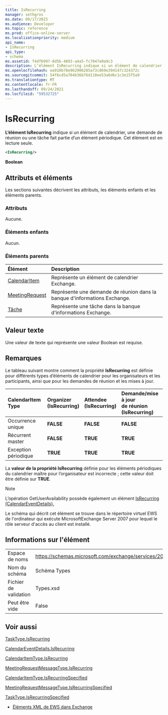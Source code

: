 ```yaml
---
title: IsRecurring
manager: sethgros
ms.date: 09/17/2015
ms.audience: Developer
ms.topic: reference
ms.prod: office-online-server
ms.localizationpriority: medium
api_name:
- IsRecurring
api_type:
- schema
ms.assetid: f4df6997-8d5b-4893-a4a5-fc7047e0a9c3
description: L’élément IsRecurring indique si un élément de calendrier, une demande de réunion ou une tâche fait partie d’un élément périodique. Cet élément est en lecture seule.
ms.openlocfilehash: ea910b78e962906285a73c869e394147c324372c
ms.sourcegitcommit: 54f6cd5a704b36b76d110ee53a6d6c1c3e15f5a9
ms.translationtype: MT
ms.contentlocale: fr-FR
ms.lasthandoff: 09/24/2021
ms.locfileid: "59532725"
---
```

# <a name="isrecurring"></a>IsRecurring

**L’élément IsRecurring** indique si un élément de calendrier, une demande de réunion ou une tâche fait partie d’un élément périodique. Cet élément est en lecture seule. 
  
```xml
<IsRecurring/>
```

 **Boolean**
## <a name="attributes-and-elements"></a>Attributs et éléments

Les sections suivantes décrivent les attributs, les éléments enfants et les éléments parents.
  
### <a name="attributes"></a>Attributs

Aucune.
  
### <a name="child-elements"></a>Éléments enfants

Aucun.
  
### <a name="parent-elements"></a>Éléments parents

|**Élément**|**Description**|
|:-----|:-----|
|[CalendarItem](calendaritem.md) <br/> |Représente un élément de calendrier Exchange.  <br/> |
|[MeetingRequest](meetingrequest.md) <br/> |Représente une demande de réunion dans la banque d'informations Exchange.  <br/> |
|[Tâche](task.md) <br/> |Représente une tâche dans la banque d'informations Exchange.  <br/> |
   
## <a name="text-value"></a>Valeur texte

Une valeur de texte qui représente une valeur Boolean est requise.
  
## <a name="remarks"></a>Remarques

Le tableau suivant montre comment la propriété **IsRecurring** est définie pour différents types d’éléments de calendrier pour les organisateurs et les participants, ainsi que pour les demandes de réunion et les mises à jour. 
  
|**CalendarItem Type**|**Organizer  <br/> (IsRecurring)**|**Attendee  <br/> (IsRecurring)**|**Demande/mise à jour  <br/> de réunion (IsRecurring)**|
|:-----|:-----|:-----|:-----|
|Occurrence unique  <br/> |**FALSE** <br/> |**FALSE** <br/> |**FALSE** <br/> |
|Récurrent master  <br/> |**FALSE** <br/> |**TRUE** <br/> |**TRUE** <br/> |
|Exception périodique  <br/> |**TRUE** <br/> |**TRUE** <br/> |**TRUE** <br/> |
   
La **valeur de la propriété IsRecurring** définie pour les éléments périodiques du calendrier maître pour l’organisateur est incorrecte ; cette valeur doit être définie sur **TRUE**. 
  
> [!NOTE]
> L’opération GetUserAvailability possède également un élément [IsRecurring (CalendarEventDetails).](isrecurring-calendareventdetails.md) 
  
Le schéma qui décrit cet élément se trouve dans le répertoire virtuel EWS de l'ordinateur qui exécute MicrosoftExchange Server 2007 pour lequel le rôle serveur d'accès au client est installé.
  
## <a name="element-information"></a>Informations sur l'élément

|||
|:-----|:-----|
|Espace de noms  <br/> |https://schemas.microsoft.com/exchange/services/2006/types  <br/> |
|Nom du schéma  <br/> |Schéma Types  <br/> |
|Fichier de validation  <br/> |Types.xsd  <br/> |
|Peut être vide  <br/> |False  <br/> |
   
## <a name="see-also"></a>Voir aussi



[TaskType.IsRecurring](https://msdn.microsoft.com/library/ExchangeWebServices.TaskType.IsRecurring.aspx)
  
[CalendarEventDetails.IsRecurring](https://msdn.microsoft.com/library/ExchangeWebServices.CalendarEventDetails.IsRecurring.aspx)
  
[CalendarItemType.IsRecurring](https://msdn.microsoft.com/library/ExchangeWebServices.CalendarItemType.IsRecurring.aspx)
  
[MeetingRequestMessageType.IsRecurring](https://msdn.microsoft.com/library/ExchangeWebServices.MeetingRequestMessageType.IsRecurring.aspx)
  
[CalendarItemType.IsRecurringSpecified](https://msdn.microsoft.com/library/ExchangeWebServices.CalendarItemType.IsRecurringSpecified.aspx)
  
[MeetingRequestMessageType.IsRecurringSpecified](https://msdn.microsoft.com/library/ExchangeWebServices.MeetingRequestMessageType.IsRecurringSpecified.aspx)
  
[TaskType.IsRecurringSpecified](https://msdn.microsoft.com/library/ExchangeWebServices.TaskType.IsRecurringSpecified.aspx)


- [Éléments XML de EWS dans Exchange](ews-xml-elements-in-exchange.md)

